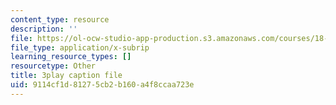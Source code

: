 ```yaml
---
content_type: resource
description: ''
file: https://ol-ocw-studio-app-production.s3.amazonaws.com/courses/18-01sc-single-variable-calculus-fall-2010/9114cf1d81275cb2b160a4f8ccaa723e_eRCN3daFCmU.vtt
file_type: application/x-subrip
learning_resource_types: []
resourcetype: Other
title: 3play caption file
uid: 9114cf1d-8127-5cb2-b160-a4f8ccaa723e
---
```

